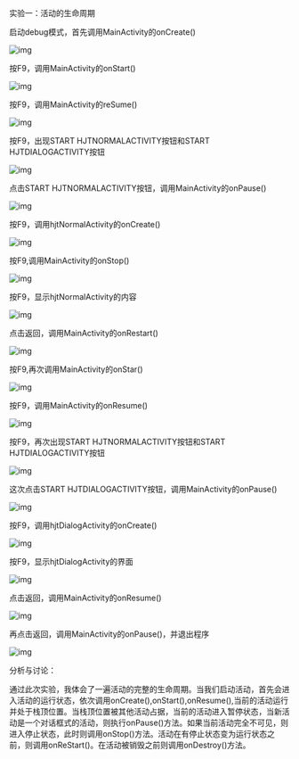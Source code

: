 实验一：活动的生命周期

启动debug模式，首先调用MainActivity的onCreate()

![img](hjtAndroidLab_1.assets/clip_image002.jpg)

按F9，调用MainActivity的onStart()

![img](hjtAndroidLab_1.assets/clip_image004.jpg)

按F9，调用MainActivity的reSume()

![img](hjtAndroidLab_1.assets/clip_image006.jpg)

按F9，出现START HJTNORMALACTIVITY按钮和START HJTDIALOGACTIVITY按钮

![img](hjtAndroidLab_1.assets/clip_image008.jpg)

点击START HJTNORMALACTIVITY按钮，调用MainActivity的onPause()

![img](hjtAndroidLab_1.assets/clip_image010.jpg)

 

 

 

 

 

 

 

 

按F9，调用hjtNormalActivity的onCreate()

![img](hjtAndroidLab_1.assets/clip_image012.jpg)

按F9,调用MainActivity的onStop()

![img](hjtAndroidLab_1.assets/clip_image014.jpg)

 

 

 

 

 

 

 

 

按F9，显示hjtNormalActivity的内容

![img](hjtAndroidLab_1.assets/clip_image016.jpg)

点击返回，调用MainActivity的onRestart()

![img](hjtAndroidLab_1.assets/clip_image018.jpg)

 

 

 

 

 

 

 

 

 

按F9,再次调用MainActivity的onStar()

![img](hjtAndroidLab_1.assets/clip_image020.jpg)

按F9，调用MainActivity的onResume()

![img](hjtAndroidLab_1.assets/clip_image022.jpg)

 

 

 

 

 

 

 

 

 

按F9，再次出现START HJTNORMALACTIVITY按钮和START HJTDIALOGACTIVITY按钮

![img](hjtAndroidLab_1.assets/clip_image024.jpg)

这次点击START HJTDIALOGACTIVITY按钮，调用MainActivity的onPause()

![img](hjtAndroidLab_1.assets/clip_image026.jpg)

 

 

 

 

 

 

按F9，调用hjtDialogActivity的onCreate()

![img](hjtAndroidLab_1.assets/clip_image028.jpg)

按F9，显示hjtDialogActivity的界面

![img](hjtAndroidLab_1.assets/clip_image030.jpg)

 

 

 

 

 

 

 

点击返回，调用MainActivity的onResume()

![img](hjtAndroidLab_1.assets/clip_image032.jpg)

再点击返回，调用MainActivity的onPause()，并退出程序

![img](hjtAndroidLab_1.assets/clip_image034.jpg)

分析与讨论：

通过此次实验，我体会了一遍活动的完整的生命周期。当我们启动活动，首先会进入活动的运行状态，依次调用onCreate(),onStart(),onResume(),当前的活动运行并处于栈顶位置。当栈顶位置被其他活动占据，当前的活动进入暂停状态，当新活动是一个对话框式的活动，则执行onPause()方法。如果当前活动完全不可见，则进入停止状态，此时则调用onStop()方法。活动在有停止状态变为运行状态之前，则调用onReStart()。在活动被销毁之前则调用onDestroy()方法。